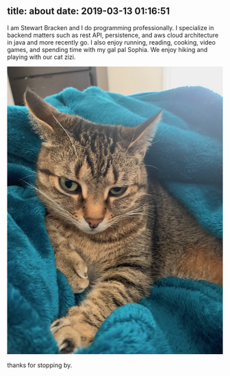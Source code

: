 title: about
date: 2019-03-13 01:16:51
---
I am Stewart Bracken and I do programming professionally. I specialize in backend matters such as rest API, persistence, and aws cloud architecture in java and more recently go. I also enjoy running, reading, cooking, video games, and spending time with my gal pal Sophia. We enjoy hiking and playing with our cat zizi.

![](/images/zizi-blankets.jpeg)

thanks for stopping by.
